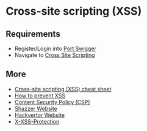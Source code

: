 # Cross-site scripting (XSS)

## Requirements

- Register/Login into [Port Swigger](https://portswigger.net/users)
- Navigate to [Cross Site Scripting](https://portswigger.net/web-security/all-labs#cross-site-scripting)

## More

- [Cross-site scripting (XSS) cheat sheet](https://portswigger.net/web-security/cross-site-scripting/cheat-sheet)
- [How to prevent XSS](https://portswigger.net/web-security/cross-site-scripting/preventing)
- [Content Security Policy (CSP)](https://developer.mozilla.org/en-US/docs/Web/HTTP/CSP)
- [Shazzer Website](https://shazzer.co.uk/)
- [Hackvertor Website](https://hackvertor.co.uk/)
- [X-XSS-Protection](https://developer.mozilla.org/en-US/docs/Web/HTTP/Headers/X-XSS-Protection)